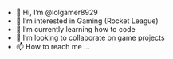 - 👋 Hi, I’m @lolgamer8929
- 👀 I’m interested in Gaming (Rocket League)
- 🌱 I’m currently learning how to code
- 💞️ I’m looking to collaborate on game projects
- 📫 How to reach me ...

<!---
lolgamer8929/lolgamer8929 is a ✨ special ✨ repository because its `README.md` (this file) appears on your GitHub profile.
You can click the Preview link to take a look at your changes.
--->
